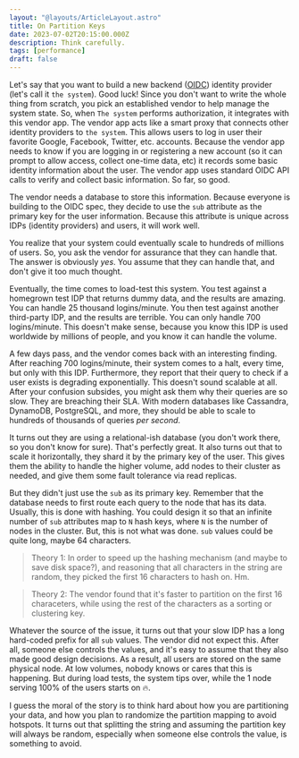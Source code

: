 ```yaml
---
layout: "@layouts/ArticleLayout.astro"
title: On Partition Keys
date: 2023-07-02T20:15:00.000Z
description: Think carefully.
tags: [performance]
draft: false
---
```


Let's say that you want to build a new backend ([OIDC](https://openid.net/developers/how-connect-works/)) identity provider (let's call it `the system`). Good luck! Since you don't want to write the whole thing from scratch, you pick an established vendor to help manage the system state. So, when `The system` performs authorization, it integrates with this vendor app. The vendor app acts like a smart proxy that connects other identity providers to `the system`. This allows users to log in user their favorite Google, Facebook, Twitter, etc. accounts. Because the vendor app needs to know if you are logging in or registering a new account (so it can prompt to allow access, collect one-time data, etc) it records some basic identity information about the user. The vendor app uses standard OIDC API calls to verify and collect basic information. So far, so good.

The vendor needs a database to store this information. Because everyone is building to the OIDC spec, they decide to use the `sub` attribute as the primary key for the user information. Because this attribute is unique across IDPs (identity providers) and users, it will work well.

You realize that your system could eventually scale to hundreds of millions of users. So, you ask the vendor for assurance that they can handle that. The answer is obviously *yes*. You assume that they can handle that, and don't give it too much thought.

Eventually, the time comes to load-test this system. You test against a homegrown test IDP that returns dummy data, and the results are amazing. You can handle 25 thousand logins/minute. You then test against another third-party IDP, and the results are terrible. You can only handle 700 logins/minute. This doesn't make sense, because you know this IDP is used worldwide by millions of people, and you know it can handle the volume.

A few days pass, and the vendor comes back with an interesting finding. After reaching 700 logins/minute, their system comes to a halt, every time, but only with this IDP. Furthermore, they report that their query to check if a user exists is degrading exponentially. This doesn't sound scalable at all. After your confusion subsides, you might ask them why their queries are so slow. They are breaching their SLA. With modern databases like Cassandra, DynamoDB, PostgreSQL, and more, they should be able to scale to hundreds of thousands of queries *per second*.

It turns out they are using a relational-ish database (you don't work there, so you don't know for sure). That's perfectly great. It also turns out that to scale it horizontally, they shard it by the primary key of the user. This gives them the ability to handle the higher volume, add nodes to their cluster as needed, and give them some fault tolerance via read replicas.

But they didn't just use the `sub` as its primary key. Remember that the database needs to first route each query to the node that has its data. Usually, this is done with hashing. You could design it so that an infinite number of `sub` attributes map to `N` hash keys, where `N` is the number of nodes in the cluster. But, this is not what was done. `sub` values could be quite long, maybe 64 characters.

> Theory 1: In order to speed up the hashing mechanism (and maybe to save disk space?), and reasoning that all characters in the string are random, they picked the first 16 characters to hash on. Hm.

> Theory 2: The vendor found that it's faster to partition on the first 16 characeters, while using the rest of the characters as a sorting or clustering key.

Whatever the source of the issue, it turns out that your slow IDP has a long hard-coded prefix for all `sub` values. The vendor did not expect this. After all, someone else controls the values, and it's easy to assume that they also made good design decisions. As a result, all users are stored on the same physical node. At low volumes, nobody knows or cares that this is happening. But during load tests, the system tips over, while the 1 node serving 100% of the users starts on :fire:.

I guess the moral of the story is to think hard about how you are partitioning your data, and how you plan to randomize the partition mapping to avoid hotspots. It turns out that splitting the string and assuming the partition key will always be random, especially when someone else controls the value, is something to avoid.
